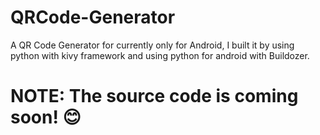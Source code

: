 # QRCode-Generator
A QR Code Generator for currently only for Android, I built it by using python with kivy framework and using python for android with Buildozer.
# NOTE: The source code is coming soon! 😊
